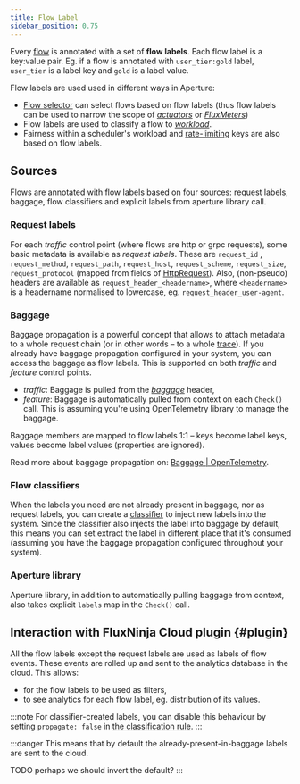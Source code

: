 ```yaml
---
title: Flow Label
sidebar_position: 0.75
---
```


Every [flow][flow] is annotated with a set of **flow labels**.
Each flow label is a key:value pair.
Eg. if a flow is annotated with `user_tier:gold` label, `user_tier` is a label key
and `gold` is a label value.

Flow labels are used used in different ways in Aperture:

- [Flow selector][selector] can select flows based on flow labels
  (thus flow labels can be used to narrow the scope
  of [_actuators_][actuators] or [_FluxMeters_][fluxmeter])
- Flow labels are used to classify a flow to [_workload_][workload].
- Fairness within a scheduler's workload and [rate-limiting][ratelimiter] keys
  are also based on flow labels.

## Sources

Flows are annotated with flow labels based on four sources: request labels, baggage, flow classifiers and explicit labels from aperture library call.

### Request labels

For each _traffic_ control point (where flows are http or grpc requests), some
basic metadata is available as _request labels_.
These are `request_id` , `request_method`, `request_path`, `request_host`,
`request_scheme`, `request_size`, `request_protocol` (mapped from fields of
[HttpRequest][authz-request-http]).
Also, (non-pseudo) headers are available as `request_header_<headername>`, where
`<headername>` is a headername normalised to lowercase, eg. `request_header_user-agent`.

### Baggage

Baggage propagation is a powerful concept that allows to attach metadata to a
whole request chain (or in other words – to a whole [trace][traces]).
If you already have baggage propagation configured in your system,
you can access the baggage as flow labels.
This is supported on both _traffic_ and _feature_ control points.

- _traffic_: Baggage is pulled from the [_baggage_][baggage] header,
- _feature_: Baggage is automatically pulled from context on
  each `Check()` call. This is assuming you're using OpenTelemetry library to
  manage the baggage.

Baggage members are mapped to flow labels 1:1 –
keys become label keys, values become label values (properties are ignored).

Read more about baggage propagation on:
[Baggage | OpenTelemetry](https://opentelemetry.io/docs/concepts/signals/baggage/).

### Flow classifiers

When the labels you need are not already present in baggage, nor as request
labels, you can create a [classifier](classifier) to inject new labels into the
system. Since the classifier also injects the label into baggage by default,
this means you can set extract the label in different place that it's consumed
(assuming you have the baggage propagation configured
throughout your system).

### Aperture library

Aperture library, in addition to automatically pulling baggage from context,
also takes explicit `labels` map in the `Check()` call.

## Interaction with FluxNinja Cloud plugin {#plugin}

All the flow labels except the request labels are used as labels of flow
events. These events are rolled up and sent to the analytics database in the
cloud. This allows:

- for the flow labels to be used as filters,
- to see analytics for each flow label, eg. distribution of its values.

:::note
For classifier-created labels, you can disable this behaviour by setting
`propagate: false`
in [the classification rule](/reference/configuration/policies.md#-v1rule).
:::

:::danger
This means that by default the already-present-in-baggage labels are sent to
the cloud.

TODO perhaps we should invert the default?
:::

[flow]: /concepts/flow-control/flow-control.md#flow
[selector]: /concepts/flow-control/selector.md
[actuators]: /concepts/flow-control/actuators/actuators.md
[scheduler]: /concepts/flow-control/actuators/scheduler.md
[workload]: /concepts/flow-control/actuators/scheduler.md#workload
[ratelimiter]: /concepts/flow-control/actuators/rate-limiter.md
[fluxmeter]: /concepts/flow-control/fluxmeter.md
[authz-request-http]: https://github.com/envoyproxy/envoy/blob/637a92a56e2739b5f78441c337171968f18b46ee/api/envoy/service/auth/v3/attribute_context.proto#L102
[baggage]: https://www.w3.org/TR/baggage/#baggage-http-header-format
[traces]: https://opentelemetry.io/docs/concepts/observability-primer/#distributed-traces
